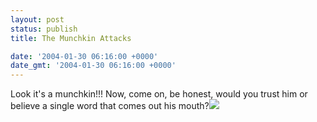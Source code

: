 ```yaml
---
layout: post
status: publish
title: The Munchkin Attacks

date: '2004-01-30 06:16:00 +0000'
date_gmt: '2004-01-30 06:16:00 +0000'
---
```

Look it's a munchkin!!! Now, come on, be honest, would you trust him or believe a single word that comes out his mouth?<img src="http://newsimg.bbc.co.uk/media/images/39792000/jpg/_39792345_tb203.jpg">
